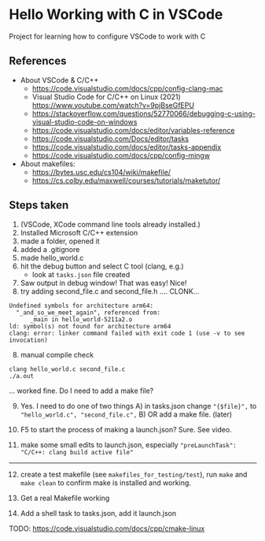 # Hello Working with C in VSCode

Project for learning how to configure VSCode to work with C


## References 

- About VSCode & C/C++
    - https://code.visualstudio.com/docs/cpp/config-clang-mac
    - Visual Studio Code for C/C++ on Linux (2021) https://www.youtube.com/watch?v=9pjBseGfEPU
    - https://stackoverflow.com/questions/52770066/debugging-c-using-visual-studio-code-on-windows 
    - https://code.visualstudio.com/docs/editor/variables-reference
    - https://code.visualstudio.com/Docs/editor/tasks
    - https://code.visualstudio.com/docs/editor/tasks-appendix
    - https://code.visualstudio.com/docs/cpp/config-mingw
- About makefiles: 
    - https://bytes.usc.edu/cs104/wiki/makefile/ 
    - https://cs.colby.edu/maxwell/courses/tutorials/maketutor/



## Steps taken

1) (VSCode, XCode command line tools already installed.)
2) Installed Microsoft C/C++ extension 
3) made a folder, opened it
4) added a .gitignore
4) made hello_world.c
5) hit the debug button and select C tool (clang, e.g.)
    - look at `tasks.json` file created
6) Saw output in debug window! That was easy! Nice! 
7) try adding second_file.c and second_file.h
.... CLONK... 
```
Undefined symbols for architecture arm64:
  "_and_so_we_meet_again", referenced from:
      _main in hello_world-5211a2.o
ld: symbol(s) not found for architecture arm64
clang: error: linker command failed with exit code 1 (use -v to see invocation)
```
8) manual compile check
```
clang hello_world.c second_file.c
./a.out
```
... worked fine. Do I need to add a make file? 

9) Yes. I need to do one of two things
    A) in tasks.json change `"{$file}",` to `"hello_world.c", "second_file.c",` 
    B) OR add a make file. (later)

10) F5 to start the process of making a launch.json? Sure. See video.

11) make some small edits to launch.json, especially `"preLaunchTask": "C/C++: clang build active file"`

---

12) create a test makefile (see `makefiles_for_testing/test`), run `make` and `make clean` to confirm make is installed and working.

13) Get a real Makefile working

14) Add a shell task to tasks.json, add it launch.json



TODO: https://code.visualstudio.com/docs/cpp/cmake-linux

